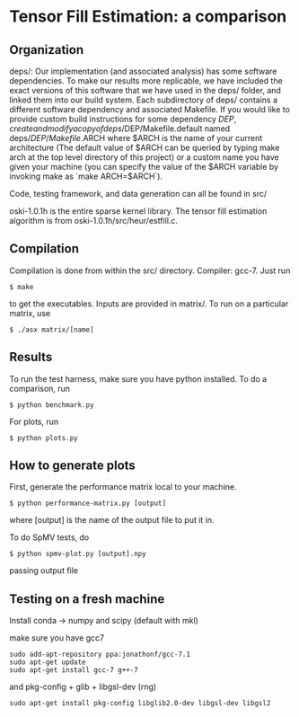 Tensor Fill Estimation: a comparison
======================

Organization
--------

deps/:
  Our implementation (and associated analysis) has some software dependencies.
To make our results more replicable, we have included the exact versions of
this software that we have used in the deps/ folder, and linked them into our
build system. Each subdirectory of deps/ contains a different software
dependency and associated Makefile. If you would like to provide custom build
instructions for some dependency $DEP, create and modify a copy of
deps/$DEP/Makefile.default named deps/$DEP/Makefile.$ARCH where $ARCH is the
name of your current architecture (The default value of $ARCH can be queried by
typing make arch at the top level directory of this project) or a custom name
you have given your machine (you can specify the value of the $ARCH variable
by invoking make as `make ARCH=$ARCH`).

Code, testing framework, and data generation can all be found in src/

oski-1.0.1h is the entire sparse kernel library. The tensor fill estimation algorithm is from oski-1.0.1h/src/heur/estfill.c.

Compilation
--------

Compilation is done from within the src/ directory. Compiler: gcc-7. Just run
```
$ make
```
to get the executables. Inputs are provided in matrix/. To run on a particular matrix, use
```
$ ./asx matrix/[name]
```

Results
--------

To run the test harness, make sure you have python installed. To do a comparison, run

```
$ python benchmark.py
```

For plots, run
```
$ python plots.py
```

How to generate plots
--------

First, generate the performance matrix local to your machine.

```
$ python performance-matrix.py [output]
```
where [output] is the name of the output file to put it in.

To do SpMV tests, do
```
$ python spmv-plot.py [output].npy
```
passing output file 

Testing on a fresh machine
--------
Install conda -> numpy and scipy (default with mkl)

make sure you have gcc7
```
sudo add-apt-repository ppa:jonathonf/gcc-7.1
sudo apt-get update
sudo apt-get install gcc-7 g++-7
```
and pkg-config + glib + libgsl-dev (rng)
```
sudo apt-get install pkg-config libglib2.0-dev libgsl-dev libgsl2
```


